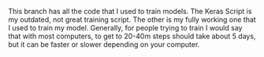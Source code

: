 This branch has all the code that I used to train models. The Keras Script is my outdated, not great training script. The other is my fully working one that I used to train my model. Generally, for people trying to train I would say that with most computers, to get to 20-40m steps should take about 5 days, but it can be faster or slower depending on your computer. 
